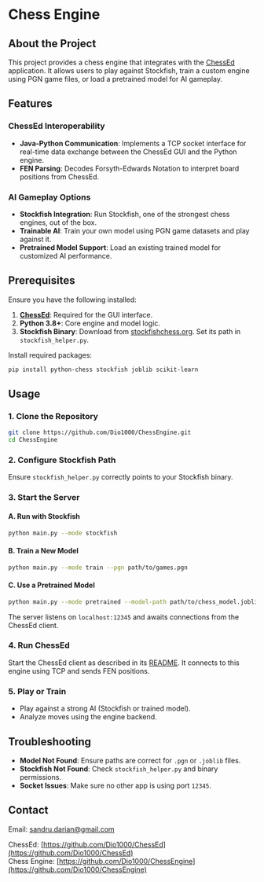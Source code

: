 # Chess Engine

## About the Project
This project provides a chess engine that integrates with the [ChessEd](https://github.com/Dio1000/ChessEd) application. It allows users to play against Stockfish, train a custom engine using PGN game files, or load a pretrained model for AI gameplay.

## Features

### ChessEd Interoperability
- **Java-Python Communication**: Implements a TCP socket interface for real-time data exchange between the ChessEd GUI and the Python engine.
- **FEN Parsing**: Decodes Forsyth-Edwards Notation to interpret board positions from ChessEd.

### AI Gameplay Options
- **Stockfish Integration**: Run Stockfish, one of the strongest chess engines, out of the box.
- **Trainable AI**: Train your own model using PGN game datasets and play against it.
- **Pretrained Model Support**: Load an existing trained model for customized AI performance.

## Prerequisites

Ensure you have the following installed:

1. **[ChessEd](https://github.com/Dio1000/ChessEd)**: Required for the GUI interface.
2. **Python 3.8+**: Core engine and model logic.
3. **Stockfish Binary**: Download from [stockfishchess.org](https://stockfishchess.org/download/). Set its path in `stockfish_helper.py`.

Install required packages:
```bash
pip install python-chess stockfish joblib scikit-learn
```

## Usage

### 1. Clone the Repository
```bash
git clone https://github.com/Dio1000/ChessEngine.git
cd ChessEngine
```

### 2. Configure Stockfish Path
Ensure `stockfish_helper.py` correctly points to your Stockfish binary.

### 3. Start the Server

#### A. Run with Stockfish
```bash
python main.py --mode stockfish
```

#### B. Train a New Model
```bash
python main.py --mode train --pgn path/to/games.pgn
```

#### C. Use a Pretrained Model
```bash
python main.py --mode pretrained --model-path path/to/chess_model.joblib
```

The server listens on `localhost:12345` and awaits connections from the ChessEd client.

### 4. Run ChessEd
Start the ChessEd client as described in its [README](https://github.com/Dio1000/ChessEd). It connects to this engine using TCP and sends FEN positions.

### 5. Play or Train
- Play against a strong AI (Stockfish or trained model).
- Analyze moves using the engine backend.

## Troubleshooting

- **Model Not Found**: Ensure paths are correct for `.pgn` or `.joblib` files.
- **Stockfish Not Found**: Check `stockfish_helper.py` and binary permissions.
- **Socket Issues**: Make sure no other app is using port `12345`.

## Contact

Email: [sandru.darian@gmail.com](mailto:sandru.darian@gmail.com)  

ChessEd: [https://github.com/Dio1000/ChessEd](https://github.com/Dio1000/ChessEd)  
Chess Engine: [https://github.com/Dio1000/ChessEngine](https://github.com/Dio1000/ChessEngine)
